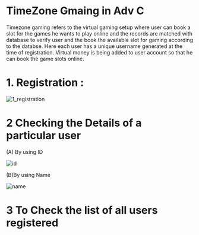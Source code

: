 # TimeZone Gmaing in Adv C
Timezone gaming refers to the virtual gaming setup where user can book a slot for the games he wants to play online and the records are matched with database to verify user and the book the available slot for gaming according to the databse. Here each user has a unique username generated at the time of registration. Virtual money is being added to user account so that he can book the game slots online.

# 1. Registration :
![1_registration](https://user-images.githubusercontent.com/66235628/87850972-f4635900-c911-11ea-9212-03d1d6cc1569.gif)

# 2 Checking the Details of a particular user 
(A) By using ID

![id](https://user-images.githubusercontent.com/66235628/87855741-ec1e1480-c937-11ea-8823-b2f569b98dd0.gif)

(B)By using Name 

![name](https://user-images.githubusercontent.com/66235628/87866390-de4faa00-c99e-11ea-836d-5bdaa0b3cdee.gif)

# 3 To Check the list of all users registered 





